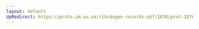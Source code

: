 ```yaml
---
layout: default
UpRedirect: https://pruto.im.uu.se/riksdagen-records-pdf/1876/prot-1876--ak--018/prot-1876--ak--018_008.pdf
---
```

